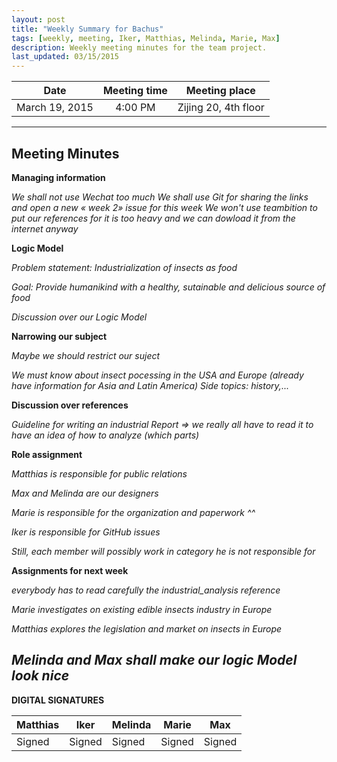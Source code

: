 ```yaml
---
layout: post
title: "Weekly Summary for Bachus"
tags: [weekly, meeting, Iker, Matthias, Melinda, Marie, Max]
description: Weekly meeting minutes for the team project.
last_updated: 03/15/2015
---
```


|**Date** |**Meeting time**|**Meeting place**
| ------------- |:----------------:|:-------:
|March 19, 2015| 4:00 PM | Zijing 20, 4th floor


----------


Meeting Minutes
------

**Managing information** 

*We shall not use Wechat too much*
*We shall use Git for sharing the links and open a new « week  2» issue for this week*
*We won't use teambition to put our references for it is too heavy and we can dowload it from the internet anyway*

**Logic Model**

*Problem statement: Industrialization of insects as food*

*Goal: Provide humanikind with a  healthy, sutainable and delicious source of food*

*Discussion over our Logic Model* 

**Narrowing our subject**

*Maybe we should restrict our suject*

*We must know about insect pocessing in the USA and Europe (already have information for Asia and Latin America)*
*Side topics: history,...*

**Discussion over references**

*Guideline for writing an industrial Report => we really all have to read it to have an idea of how to analyze (which parts)*

**Role assignment**

*Matthias is responsible for public relations*

*Max and Melinda are our designers*

*Marie is responsible for the organization and paperwork ^^*

*Iker is responsible for GitHub issues*

*Still, each member will possibly work in category he is not responsible for*

**Assignments for next week**

*everybody has to read carefully the industrial_analysis reference*

*Marie investigates on existing edible insects industry in Europe*

*Matthias explores the legislation and market on insects in Europe*

*Melinda and Max shall make our logic Model look nice*
----------


**DIGITAL SIGNATURES**

|**Matthias** |**Iker**|**Melinda**|**Marie**|**Max**|
|----------------|----------------|----------------|----------------|----------------|
|Signed| Signed| Signed| Signed| Signed|
